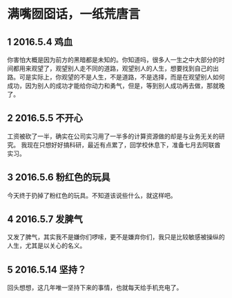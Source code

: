 # 满嘴囫囵话，一纸荒唐言
## **1** 2016.5.4 鸡血

你害怕大概是因为前方的黑暗都是未知的。你知道吗，很多人一生之中大部分的时间都用来观望了，观望别人走不同的道路，观望别人的人生，想要找到自己的出路。可是实际上，你观望的不是人生，不是道路，不是选择，而是在观望别人如何成功，因为别人的成功才能给你动力和勇气，但是，等到别人成功再去做，那就晚了。

## **2** 2016.5.5 不开心

工资被砍了一半，确实在公司实习用了一半多的计算资源做的却是与业务无关的研究。
我现在只想好好搞科研，最近有点累了，回学校休息下，准备七月去阿联酋实习。

## **3** 2016.5.6 粉红色的玩具

今天终于扔掉了粉红色的玩具。不知道该说些什么，就这样吧。

## **4** 2016.5.7 发脾气

又发了脾气，其实我不是嫌你们啰嗦，更不是嫌弃你们，我只是比较敏感被操纵的人生，尤其是以关心的名义。

## **5** 2016.5.14 坚持？

回头想想，这几年唯一坚持下来的事情，也就每天给手机充电了。




